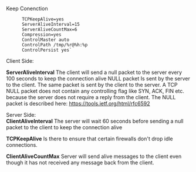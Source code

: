 Keep Conenction
```
      TCPKeepAlive=yes
      ServerAliveInterval=15
      ServerAliveCountMax=6
      Compression=yes
      ControlMaster auto
      ControlPath /tmp/%r@%h:%p
      ControlPersist yes`

```

Client Side:

**ServerAliveInterval** The client will send a null packet to the server every 100 seconds to keep the connection alive
NULL packet Is sent by the server to the client. The same packet is sent by the client to the server. A TCP NULL packet does not contain any controlling flag like SYN, ACK, FIN etc. because the server does not require a reply from the client. The NULL packet is described here: https://tools.ietf.org/html/rfc6592

Server Side:  
**ClientAliveInterval** The server will wait 60 seconds before sending a null packet to the client to keep the connection alive   

**TCPKeepAlive** Is there to ensure that certain firewalls don't drop idle connections.   

**ClientAliveCountMax** Server will send alive messages to the client even though it has not received any message back from the client.
